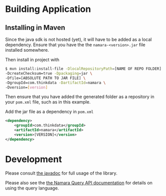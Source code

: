 # Building Application

## Installing in Maven

Since the java sdk is not hosted (yet), it will have to be added as a local dependency.
Ensure that you have the the `namara-<version>.jar` file installed somewhere.

Then install in project with

```bash
$ mvn install:install-file -DlocalRepositoryPath=[NAME OF REPO FOLDER] \
-DcreateChecksum=true -Dpackaging=jar \
-Dfile=[ABSOLUTE PATH TO JAR FILE] \
-DgroupId=com.thinkdata -DartifactId=namara \
-Dversion=[version]
```

Then ensure that you have added the generated folder as a repository in your `pom.xml` file, such as in this example.

Add the jar file as a dependency in `pom.xml`

```xml
<dependency>
    <groupId>com.thinkdata</groupId>
    <artifactId>namara</artifactId>
    <version>[VERSION]</version>
</dependency>
```

# Development

Please consult [the javadoc](https://thinkdata-works.github.io/namara-java-sdk/) for full usage of the library.

Please also see the [the Namara Query API documentation](https://thinkdataworks.gitbook.io/namara/query-api) for details
on using the query language. 